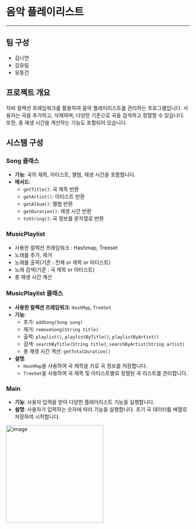 # 음악 플레이리스트

---

## **팀 구성**
- 김나연
- 김유림
- 유동건

## **프로젝트 개요**
자바 컬렉션 프레임워크를 활용하여 음악 플레이리스트를 관리하는 프로그램입니다. 사용자는 곡을 추가하고, 삭제하며, 다양한 기준으로 곡을 검색하고 정렬할 수 있습니다. 또한, 총 재생 시간을 계산하는 기능도 포함되어 있습니다.

## **시스템 구성**

### **Song 클래스**
- **기능**: 곡의 제목, 아티스트, 앨범, 재생 시간을 포함합니다.
- **메서드**:
    - `getTitle()`: 곡 제목 반환
    - `getArtist()`: 아티스트 반환
    - `getAlbum()`: 앨범 반환
    - `getDuration()`: 재생 시간 반환
    - `toString()`: 곡 정보를 문자열로 반환

### MusicPlaylist
- 사용한 컬렉션 프레임워크 : Hashmap, Treeset
- 노래를 추가, 제거
- 노래를 출력(기준 : 전체 or 제목 or 아티스트)
- 노래 검색(기준 : 곡 제목 or 아티스트)
- 총 재생 시간 계산

### **MusicPlaylist 클래스**
- **사용한 컬렉션 프레임워크**: `HashMap`, `TreeSet`
- **기능**:
    - 추가: `addSong(Song song)`
    - 제거: `removeSong(String title)`
    - 출력: `playlist()`, `playlistByTitle()`, `playlistByArtist()`
    - 검색: `searchByTitle(String title)`, `searchByArtist(String artist)`
    - 총 재생 시간 계산: `getTotalDuration()`
- **설명**:
    - `HashMap`을 사용하여 곡 제목을 키로 곡 정보를 저장합니다.
    - `TreeSet`을 사용하여 곡 제목 및 아티스트별로 정렬된 곡 리스트를 관리합니다.

### Main
- **기능**: 사용자 입력을 받아 다양한 플레이리스트 기능을 실행합니다.
- **설명**:
  사용자가 입력하는 숫자에 따라 기능을 실행합니다. 초기 곡 데이터를 배열로 저장하여 시작합니다.

<img width="267" alt="image" src="https://github.com/pingmong/datastructures-2024-project/assets/131340640/c68905df-780d-441d-9fa0-0d00ab861f46">


